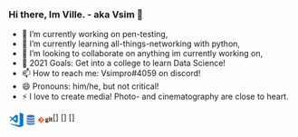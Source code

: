 ### Hi there, Im Ville. - aka Vsim 👋

- 🔭 I’m currently working on pen-testing,
- 🌱 I’m currently learning all-things-networking with python,
- 👯 I’m looking to collaborate on anything im currently working on,
- 🥅 2021 Goals: Get into a college to learn Data Science!
- 📫 How to reach me: Vsimpro#4059 on discord!
- 😄 Pronouns: him/he, but not critical!
- ⚡ I love to create media! Photo- and cinematography are close to heart.

[<img align="left" alt="Visual Studio Code" width="26px" src="https://raw.githubusercontent.com/github/explore/80688e429a7d4ef2fca1e82350fe8e3517d3494d/topics/visual-studio-code/visual-studio-code.png" />]
[<img align="left" alt="SQL" width="26px" src="https://raw.githubusercontent.com/github/explore/80688e429a7d4ef2fca1e82350fe8e3517d3494d/topics/sql/sql.png" />]
[<img align="left" alt="Git" width="26px" src="https://raw.githubusercontent.com/github/explore/80688e429a7d4ef2fca1e82350fe8e3517d3494d/topics/git/git.png" />]
